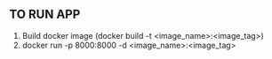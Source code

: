 ## TO RUN APP
1. Build docker image (docker build -t <image_name>:<image_tag>)
2. docker run -p 8000:8000 -d <image_name>:<image_tag>
